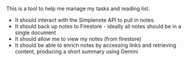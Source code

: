 This is a tool to help me manage my tasks and reading list.
- It should interact with the Simplenote API to pull in notes.
- It should back up notes to Firestore - ideally all notes should be in a single document
- It should allow me to view my notes (from firestore)
- It should be able to enrich notes by accessing links and retrieving content, producing a short summary using Gemini